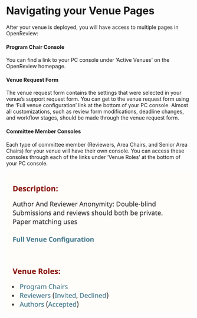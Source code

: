 # Navigating your Venue Pages

After your venue is deployed, you will have access to multiple pages in OpenReview:

#### Program Chair Console&#x20;

You can find a link to your PC console under ‘Active Venues’ on the OpenReview homepage.

#### Venue Request Form&#x20;

The venue request form contains the settings that were selected in your venue’s support request form. You can get to the venue request form using the ‘Full venue configuration’ link at the bottom of your PC console. Almost all customizations, such as review form modifications, deadline changes, and workflow stages, should be made through the venue request form.

#### Committee Member Consoles&#x20;

Each type of committee member (Reviewers, Area Chairs, and Senior Area Chairs) for your venue will have their own console. You can access these consoles through each of the links under ‘Venue Roles’ at the bottom of your PC console.&#x20;

![](<../../.gitbook/assets/Screen Shot 2022-04-05 at 2.12.47 PM.png>)
